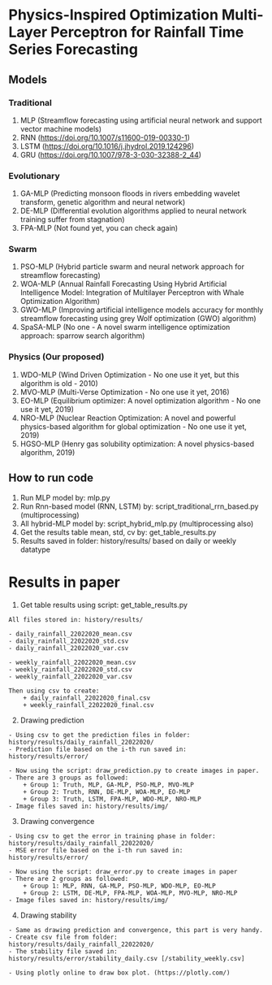 # Physics-Inspired Optimization Multi-Layer Perceptron for Rainfall Time Series Forecasting

## Models
### Traditional 
1. MLP (Streamflow forecasting using artificial neural network and support vector machine models)
2. RNN (https://doi.org/10.1007/s11600-019-00330-1)
3. LSTM (https://doi.org/10.1016/j.jhydrol.2019.124296)
4. GRU (https://doi.org/10.1007/978-3-030-32388-2_44)
### Evolutionary 
1. GA-MLP (Predicting monsoon floods in rivers embedding wavelet transform, genetic algorithm and neural network)
2. DE-MLP (Differential evolution algorithms applied to neural network training suffer from stagnation)
3. FPA-MLP (Not found yet, you can check again)
### Swarm 
1. PSO-MLP (Hybrid particle swarm and neural network approach for streamflow forecasting)
2. WOA-MLP (Annual Rainfall Forecasting Using Hybrid Artificial Intelligence Model: Integration of Multilayer Perceptron with Whale Optimization Algorithm)
3. GWO-MLP  (Improving artificial intelligence models accuracy for monthly streamflow forecasting using grey Wolf optimization (GWO) algorithm)
4. SpaSA-MLP (No one - A novel swarm intelligence optimization approach: sparrow search algorithm)
### Physics (Our proposed)
1. WDO-MLP (Wind Driven Optimization - No one use it yet, but this algorithm is old - 2010)
2. MVO-MLP (Multi-Verse Optimization - No one use it yet, 2016)
3. EO-MLP (Equilibrium optimizer: A novel optimization algorithm - No one use it yet, 2019)
4. NRO-MLP (Nuclear Reaction Optimization: A novel and powerful physics-based algorithm for global optimization - No
 one use it yet, 2019)
5. HGSO-MLP (Henry gas solubility optimization: A novel physics-based algorithm, 2019)

## How to run code
1. Run MLP model by: mlp.py 
2. Run Rnn-based model (RNN, LSTM) by: script_traditional_rrn_based.py (multiprocessing) 
3. All hybrid-MLP model by: script_hybrid_mlp.py (multiprocessing also)
4. Get the results table mean, std, cv by: get_table_results.py
5. Results saved in folder: history/results/ based on daily or weekly datatype
 
 
# Results in paper

1. Get table results using script: get_table_results.py
```code
All files stored in: history/results/

- daily_rainfall_22022020_mean.csv
- daily_rainfall_22022020_std.csv
- daily_rainfall_22022020_var.csv

- weekly_rainfall_22022020_mean.csv
- weekly_rainfall_22022020_std.csv
- weekly_rainfall_22022020_var.csv

Then using csv to create: 
    + daily_rainfall_22022020_final.csv
    + weekly_rainfall_22022020_final.csv
```

2. Drawing prediction
```code 
- Using csv to get the prediction files in folder: history/results/daily_rainfall_22022020/
- Prediction file based on the i-th run saved in: history/results/error/

- Now using the script: draw_prediction.py to create images in paper.
- There are 3 groups as followed:
    + Group 1: Truth, MLP, GA-MLP, PSO-MLP, MVO-MLP
    + Group 2: Truth, RNN, DE-MLP, WOA-MLP, EO-MLP
    + Group 3: Truth, LSTM, FPA-MLP, WDO-MLP, NRO-MLP
- Image files saved in: history/results/img/
```

3. Drawing convergence
```code 
- Using csv to get the error in training phase in folder: history/results/daily_rainfall_22022020/
- MSE error file based on the i-th run saved in: history/results/error/

- Now using the script: draw_error.py to create images in paper
- There are 2 groups as followed:
    + Group 1: MLP, RNN, GA-MLP, PSO-MLP, WDO-MLP, EO-MLP
    + Group 2: LSTM, DE-MLP, FPA-MLP, WOA-MLP, MVO-MLP, NRO-MLP
- Image files saved in: history/results/img/
```

4. Drawing stability
```code 
- Same as drawing prediction and convergence, this part is very handy.
- Create csv file from folder: history/results/daily_rainfall_22022020/
- The stability file saved in: history/results/error/stability_daily.csv [/stability_weekly.csv]

- Using plotly online to draw box plot. (https://plotly.com/)
```

